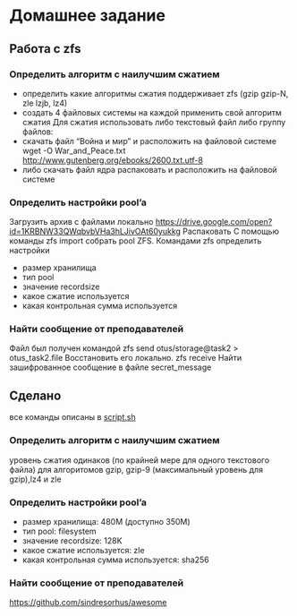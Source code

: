 # Домашнее задание

## Работа с zfs

### Определить алгоритм с наилучшим сжатием

- определить какие алгоритмы сжатия поддерживает zfs (gzip gzip-N, zle lzjb, lz4)
- создать 4 файловых системы на каждой применить свой алгоритм сжатия
 Для сжатия использовать либо текстовый файл либо группу файлов:
- скачать файл “Война и мир” и расположить на файловой системе
wget -O War_and_Peace.txt <http://www.gutenberg.org/ebooks/2600.txt.utf-8>
- либо скачать файл ядра распаковать и расположить на файловой системе

### Определить настройки pool’a

Загрузить архив с файлами локально
<https://drive.google.com/open?id=1KRBNW33QWqbvbVHa3hLJivOAt60yukkg>
Распаковать
С помощью команды zfs import собрать pool ZFS.
Командами zfs определить настройки

- размер хранилища
- тип pool
- значение recordsize
- какое сжатие используется
- какая контрольная сумма используется

### Найти сообщение от преподавателей

Файл был получен командой
zfs send otus/storage@task2 > otus_task2.file
Восстановить его локально. zfs receive
Найти зашифрованное сообщение в файле secret_message

## Сделано

все команды описаны в [script.sh](script.sh)

### Определить алгоритм с наилучшим сжатием

уровень сжатия одинаков (по крайней мере для одного текстового файла) для алгоритомов gzip, gzip-9 (максимальный уровень для gzip),lz4 и zle

### Определить настройки pool’a

- размер хранилища: 480M (доступно 350М)
- тип pool: filesystem
- значение recordsize: 128K
- какое сжатие используется: zle
- какая контрольная сумма используется: sha256

### Найти сообщение от преподавателей

https://github.com/sindresorhus/awesome